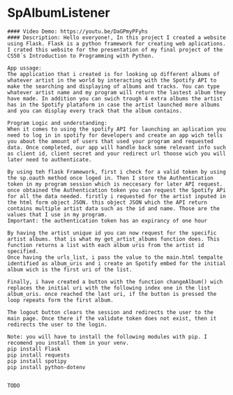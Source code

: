 # SpAlbumListener
    #### Video Demo: https://youtu.be/DaGPmyPFyhs
    #### Description: Hello everyone!, In this project I created a website using Flask. Flask is a python framework for creating web aplications. I crated this website for the presentation of my final project of the CS50´s Introduction to Programming with Python. 
    
    App ussage:
    The application that i created is for looking up different albums of whatever artist in the world by interacting with the Spotify API to make the searching and displaying of albums and tracks. You can type whatever artist name and my program will return the lastest album they have made. In addition you can swich trough 4 extra albums the artist has in the Spotify plataform in case the artist launched more albums and you can display every track that the album contains. 
    
    Program Logic and understanding: 
    When it comes to using the spotify API for launching an aplication you need to log in in spotify for developers and create an app wich tells you about the amount of users that used your program and requested data. Once completed, our app will handle back some relevant info such as client id, client secret and your redirect url thoose wich you will later need to authenticate. 

    By using teh flask Framework, first i check for a valid token by using the sp.oauth method once loged in. Then I store the Authentication token in my program session which is neccesary for later API request. once obtained the Authentication token you can request the Spotify APi for all the data needed. firstly i requested for the artist inputed in the html form object JSON. this object JSON which the API return contains multiple artist data such as the id and name. Those are the values that I use in my program.
    Important: the authentication token has an expirancy of one hour

    By having the artist unique id you can now request for the specific artist albums. that is what my get_artist_albums function does. This function returns a list with each album uris from the artist id specified. 
    Once having the urls_list, i pass the value to the main.html tempalte identified as album_uris and i create an Spotify embed for the initial album wich is the first uri of the list.

    Finally, i have created a button with the function changeAlbum() wich replaces the initial uri with the following index one in the list album_uris. once reached the last uri, if the button is pressed the loop repeats form the first album. 

    The logout button clears the session and redirects the user to the main page. Once there if the validate token does not exist, then it redirects the user to the login. 

    Note: you will have to install the following modules with pip. I recomend you install them in your venv.
    pip install Flask
    pip install requests
    pip install spotipy
    pip install python-dotenv


    TODO